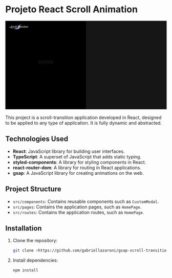 # Projeto React Scroll Animation

![Project preview](./src/assets/preview.png)

This project is a scroll-transition application developed in React, designed to be applied to any type of application. It is fully dynamic and abstracted. 

## Technologies Used

- **React**: JavaScript library for building user interfaces.
- **TypeScript**: A superset of JavaScript that adds static typing.
- **styled-components**: A library for styling components in React.
- **react-router-dom**: A library for routing in React applications.
- **gsap**: A JavaScript library for creating animations on the web.

## Project Structure

- `src/components`: Contains reusable components such as `CustomModal`.
- `src/pages`: Contains the application pages, such as `HomePage`.
- `src/routes`: Contains the application routes, such as `HomePage`.

## Installation

1. Clone the repository:

   ```bash
   git clone <https://github.com/gabriellazaroni/gsap-scroll-transition.git>

   ```

2. Install dependencies:

   ```bash
   npm install

   ```